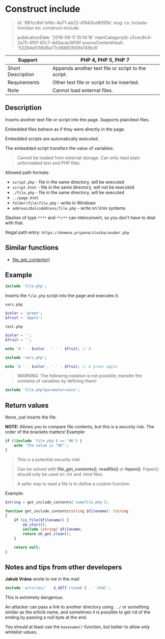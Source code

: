 Construct include
=================

> id: '881cc6ef-b1dc-4a71-ab22-d1943ce8095b'
> slug:
> 	cs: include-function
> 	en: construct-include
> 
> publicationDate: '2019-09-11 10:14:16'
> mainCategoryId: c5cec8c4-2a75-4f51-87c7-4d3acac0616f
> sourceContentHash: '53294e511809a77c08883100fd7416c6'

| Support | PHP 4, PHP 5, PHP 7
|---------------|---------
| Short Description | Appends another text file or script to the script.
| Requirements | Other text file or script to be inserted.
| Note | Cannot load external files.

Description
--------------------------

Inserts another text file or script into the page. Supports plain/text files.

Embedded files behave as if they were directly in the page.

Embedded scripts are automatically executed.

The embedded script transfers the value of variables.

> Cannot be loaded from external storage. Can only read plain unformatted text and PHP files.

Allowed path formats:

- `script.php` - file in the same directory, will be executed
- `script.html` - file in the same directory, will not be executed
- `./file.php` - file in the same directory, will be executed
- `../page.html`
- `folder\file\file.php` - write in Windows
- `address/DalsiAddress/file.php` - write on Unix systems

Slashes of type `****` and `**/**` can interconvert, so you don't have to deal with that.

Illegal path entry: `https://domena.pripona/slozka/soubor.php`

Similar functions
--------------------------

- <a href="/file-get-contents">file_get_contents()</a>

Example
--------------------------

```php
include 'file.php';
```

Inserts the `file.php` script into the page and executes it.

`vars.php`
```php
$color = 'green';
$fruit = 'apple';
```

`test.php`
```php
$color = '';
$fruit = '';

echo 'A ' . $color . ' ' . $fruit; // A

include 'vars.php';

echo 'A ' . $color . ' ' . $fruit; // A green apple
```

> WARNING: The following notation is not possible, transfer the contents of variables by defining them!

```php
include 'file.php?parameter=neco';
```

Return values
--------------------------

None, just inserts the file.

**NOTE:** Allows you to compare file contents, but this is a security risk. The order of the brackets matters! Example:

```php
if ((include 'file.php') == 'OK') {
    echo 'The value is "OK"';
}
```


> This is a potential security risk!
>
> Can be solved with **file_get_contents()**, **readfile()** or **fopen()**. Fopen() should only be used on .txt and .html files.
>
> A safer way to read a file is to define a custom function.

Example:

```php
$string = get_include_contents('somefile.php');

function get_include_contents(string $filename): ?string
{
    if (is_file($filename)) {
        ob_start();
        include (string) $filename;
        return ob_get_clean();
    }

    return null;
}
```

Notes and tips from other developers
--------------------------

**Jakub Vrána** wrote to me in the mail:

```php
include 'articles/' . $_GET['clanek'] . '.html';
```

This is extremely dangerous.

An attacker can pass a link to another directory using `../` or something similar as the article name, and sometimes it is possible to get rid of the ending by passing a null byte at the end.

You should at least use the `basename()` function, but better to allow only whitelist values.
